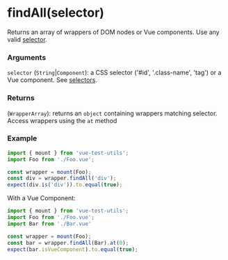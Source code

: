 # findAll(selector)

Returns an array of wrappers of DOM nodes or Vue components. Use any valid [selector](/api/mount/selectors.md).

### Arguments

`selector` (`String`|`Component`): a CSS selector ('#id', '.class-name', 'tag') or a Vue component. See [selectors](/api/mount/selectors.md).

### Returns

(`WrapperArray`): returns an `object` containing wrappers matching selector. Access wrappers using the `at` method


### Example

```js
import { mount } from 'vue-test-utils';
import Foo from './Foo.vue';

const wrapper = mount(Foo);
const div = wrapper.findAll('div');
expect(div.is('div')).to.equal(true);
```

With a Vue Component:
```js
import { mount } from 'vue-test-utils';
import Foo from './Foo.vue';
import Bar from './Bar.vue'

const wrapper = mount(Foo);
const bar = wrapper.findAll(Bar).at(0);
expect(bar.isVueComponent).to.equal(true);
```
